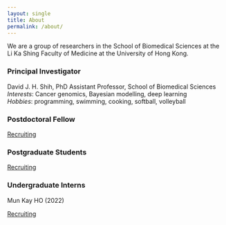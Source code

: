 ```yaml
---
layout: single
title: About
permalink: /about/
---
```


We are a group of researchers in the School of Biomedical Sciences at the
Li Ka Shing Faculty of Medicine at the University of Hong Kong.

### Principal Investigator

David J. H. Shih, PhD
Assistant Professor, School of Biomedical Sciences  
*Interests*: Cancer genomics, Bayesian modelling, deep learning  
*Hobbies*: programming, swimming, cooking, softball, volleyball

### Postdoctoral Fellow

[Recruiting](/join/postdoc/)

### Postgraduate Students

[Recruiting](/join/postgrad/)

### Undergraduate Interns

Mun Kay HO (2022)

[Recruiting](/join/undergrad/)

